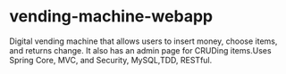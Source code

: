 # vending-machine-webapp
Digital vending machine that allows users to insert money, choose items, and returns change. It also has an admin page for CRUDing items.Uses Spring Core, MVC, and Security, MySQL,TDD, RESTful.
